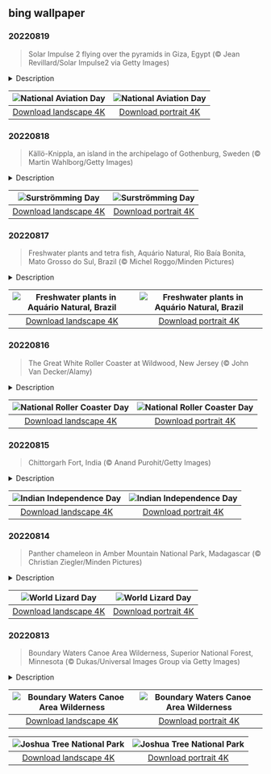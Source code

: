 ## bing wallpaper

### 20220819

> Solar Impulse 2 flying over the pyramids in Giza, Egypt (© Jean Revillard/Solar Impulse2 via Getty Images)

<details>
<summary>Description</summary>

> In the summer of 2016, an experimental solar-powered airplane called Solar Impulse 2 completed a 26,000-mile multi-stage trip around the world without using a single drop of jet fuel. The remarkable feat took longer than a year and made the slow-flying plane part of aviation history. We are remembering this seminal flight today to mark National Aviation Day, established in 1939 by President Franklin Roosevelt as a day to celebrate the advancement of flight. August 19 was chosen because it is the birthdate of Orville Wright, who in 1903, with his brother Wilbur Wright, became the first to achieve powered, controlled flight on the hills of Kitty Hawk on North Carolina's Outer Banks.
> 
> Solar Impulse 2 was the second aircraft built by Swiss aviators André Borschberg and Bertrand Piccard. Borschberg is an engineer by training, Piccard a psychiatrist and balloonist who copiloted the first balloon to fly around the world nonstop. The pair took turns piloting the aircraft, which can carry only one person, on a multi-leg, 16-month flight around the world that started and ended in Abu Dhabi in the United Arab Emirates.
> 
> This image was taken during the final leg from Egypt to Abu Dhabi as Solar Impulse 2 flew over the Great Pyramids of Giza. The superlight plane was powered by thousands of solar cells mounted atop its fuselage and jumbo-jet sized wings. Batteries stored energy so it could fly at night. The going was slow by the standards of modern jet travel—Solar Impulse 2 flew at an average speed of 50 mph. Clearly, solar-powered flight on a commercial scale is still many years away, but as this photo shows, its Kitty Hawk moment is in the books.

</details>

| ![National Aviation Day](https://cn.bing.com/th?id=OHR.SolarImpulse2_EN-US2864472613_UHD.jpg&pid=hp&w=400&h=224&rs=1&c=4) | ![National Aviation Day](https://cn.bing.com/th?id=OHR.SolarImpulse2_EN-US2864472613_1080x1920.jpg&pid=hp&w=155&h=315&rs=1&c=4) |
|:---------:|:---------:|
| [Download landscape 4K](https://cn.bing.com/th?id=OHR.SolarImpulse2_EN-US2864472613_UHD.jpg) | [Download portrait 4K](https://cn.bing.com/th?id=OHR.SolarImpulse2_EN-US2864472613_1080x1920.jpg) |

### 20220818

> Källö-Knippla, an island in the archipelago of Gothenburg, Sweden (© Martin Wahlborg/Getty Images)

<details>
<summary>Description</summary>

> Get your clothespins ready, it's Surströmming Day! For the uninitiated, that means we're in Sweden and cracking open this year's surströmming harvest to enjoy its putrid wonder. Surströmming is Baltic herring that's been caught in April and May, then lightly salted and allowed to ferment. Beginning in the 1940s, a royal ordinance forbade the selling of Surströmming before the third Thursday in August to prevent incompletely fermented fish from being sold. The ordinance is no longer on the books, but the tradition holds.
> 
> Swedes indulge in fermented herring from bloated cans that most insist should be opened outside and preferably underwater. That's the recommended way to alleviate the stench from what some call the world's worst-smelling food. You may have seen popular 'challenge' videos of people trying to brave the experience and failing miserably. That's part of the fun, even if those videos are not the best representations of a true surströmming feast.
> 
> In today's photo, we're visiting a small fishing village on the island of Källö-Knippla in Gothenburg's northern archipelago. People there today might enjoy some surströmming on top of tunnbröd (flatbread). It's common to cover the fish in red onions, sour cream, and dill and then wash it all down with a shot of booze, a beer, or even milk. The taste is said to be very sharp, savory, and even acidic. That is, if you can keep it down. One food critic famously said that 'the biggest challenge when eating surströmming is to vomit only after the first bite, as opposed to before.'

</details>

| ![Surströmming Day](https://cn.bing.com/th?id=OHR.SourHerring_EN-US2672490827_UHD.jpg&pid=hp&w=400&h=224&rs=1&c=4) | ![Surströmming Day](https://cn.bing.com/th?id=OHR.SourHerring_EN-US2672490827_1080x1920.jpg&pid=hp&w=155&h=315&rs=1&c=4) |
|:---------:|:---------:|
| [Download landscape 4K](https://cn.bing.com/th?id=OHR.SourHerring_EN-US2672490827_UHD.jpg) | [Download portrait 4K](https://cn.bing.com/th?id=OHR.SourHerring_EN-US2672490827_1080x1920.jpg) |

### 20220817

> Freshwater plants and tetra fish, Aquário Natural, Rio Baía Bonita, Mato Grosso do Sul, Brazil (© Michel Roggo/Minden Pictures)

<details>
<summary>Description</summary>

> Aquário Natural (Natural Aquarium, naturally) is the pristine, crystal-clear source of the Baía Bonita River and a highlight of the Baía Bonita Ecological Reserve. This remote inland region near the town of Bonito, Brazil, is a popular spot for ecotourism. A tour of the Aquário Natural offers a hike through the jungle followed by snorkeling with over 30 varieties of fish and gorgeous vegetation to marvel at. Other popular activities of the area include swimming in the Rio da Prata (Silver River), rappelling 236 feet down into the waters of the Anhumas Abyss, and walking through the treetops on the suspended steel walkway of the Circuito Arvorismo (Trees Circuit).
> 
> The underwater scene in today's image of plants and tetra fish was photographed by Swiss artist Michel Roggo. Since 2010, Roggo has crisscrossed the world in search of the most beautiful freshwater environments. His work has taken him to 48 locations where he has taken more than 12,000 photographs. His projects highlight the need to protect unsullied locations and to safeguard the world's wetlands and freshwater ecosystems.
> 
> 

</details>

| ![Freshwater plants in Aquário Natural, Brazil](https://cn.bing.com/th?id=OHR.AquarioNatural_EN-US2602910599_UHD.jpg&pid=hp&w=400&h=224&rs=1&c=4) | ![Freshwater plants in Aquário Natural, Brazil](https://cn.bing.com/th?id=OHR.AquarioNatural_EN-US2602910599_1080x1920.jpg&pid=hp&w=155&h=315&rs=1&c=4) |
|:---------:|:---------:|
| [Download landscape 4K](https://cn.bing.com/th?id=OHR.AquarioNatural_EN-US2602910599_UHD.jpg) | [Download portrait 4K](https://cn.bing.com/th?id=OHR.AquarioNatural_EN-US2602910599_1080x1920.jpg) |

### 20220816

> The Great White Roller Coaster at Wildwood, New Jersey (© John Van Decker/Alamy)

<details>
<summary>Description</summary>

> To really get the feel for today's photo, stop what you're doing, put your hands in the air, and imagine yourself plunging downhill at 50 miles an hour. Screaming is optional. It's National Roller Coaster Day and we're waiting in line at Morey's Piers in Wildwood, New Jersey, for our ride on the Great White. A hybrid wooden and steel coaster, it's been in operation since 1996 and reaches its highest point 110 feet above the ground. Coaster enthusiasts point out the ride's dip under the pier shortly after the start as one of its highlights. It's also noted for a portion of the ride swinging out over the nearby beach.
> 
> Roller coasters have come a long way since their early days beginning in the 17th century as Russian sled rides. Eventually called Russian Mountains, those original rides were just tall, wooden ramps covered in ice. When the concept made its way to the much warmer France, the sleds rolled across the tracks on wooden rollers, hence the name 'roller coaster.' Coasters saw another advancement in the 1870s when a Pennsylvania mining company built a downhill gravity railroad to transport coal. Its train cars held double duty by giving thrill rides to tourists during down time.
> 
> By the 1920s, coasters had entered their 'golden age.' New construction techniques allowed designers to build them taller, longer, and faster, drawing crowds to newly opened amusement parks around the world. These days, the United States alone has about 760 roller coasters, and thrill seekers take them on roughly 1.7 billion rides per year. Aieeeeee!

</details>

| ![National Roller Coaster Day](https://cn.bing.com/th?id=OHR.GreatWhiteRoller_EN-US2453743631_UHD.jpg&pid=hp&w=400&h=224&rs=1&c=4) | ![National Roller Coaster Day](https://cn.bing.com/th?id=OHR.GreatWhiteRoller_EN-US2453743631_1080x1920.jpg&pid=hp&w=155&h=315&rs=1&c=4) |
|:---------:|:---------:|
| [Download landscape 4K](https://cn.bing.com/th?id=OHR.GreatWhiteRoller_EN-US2453743631_UHD.jpg) | [Download portrait 4K](https://cn.bing.com/th?id=OHR.GreatWhiteRoller_EN-US2453743631_1080x1920.jpg) |

### 20220815

> Chittorgarh Fort, India (© Anand Purohit/Getty Images)

<details>
<summary>Description</summary>

> At 8 miles in circumference, the Chittorgarh Fort is one of the largest forts in India, a nation with scores of ancient and medieval fortresses. For starters there are seven massive gates from which to enter. Inside you'll find four palaces and 19 temples. At one time there were almost 100 bodies of water, most of them ponds fed by natural catchment and rainfall, although now there are only 20. Chittorgarh ('garh' means 'fort,' so it's also known as Chittor Fort) is so old, no one is sure exactly when it was built, although reports of its earliest capture go back to the 8th century. It is one of six large forts in the northwestern state of Rajasthan referred to as the Hill Forts of Rajasthan, all of them collectively designated a UNESCO World Heritage Site. We're featuring this important and ancient complex on India's 75th Independence Day, one of India's three national holidays.
> 
> On August 15, 1947, India officially broke free of Great Britain and became a sovereign and democratic nation with the speedy passage of the Indian Independence Act. The paperwork might have been fast, but the struggle for independence from British rule lasted 90 years and cost many Indian lives. The British controlled the Indian subcontinent for nearly 200 years, after winning the decisive Battle of Plassey in 1757. The victory allowed the English East India Company to eventually exercise control over most of the rest of the Indian subcontinent, Burma, and Afghanistan. East India remained the supreme authority in India for a century until 1857 when a massive rebellion by civilians and Indian soldiers against the company was suppressed, resulting in direct British rule, referred to as the British raj.
> 
> The ensuing decades saw the formation of the Indian National Congress, the rise of Indian nationalism, various armed rebellions, and many acts of civil disobedience led by Mahatma Gandhi and others, before independence was finally achieved. While India as we know it is still a very young nation, the Chittor Fort reminds us the land and people that created modern India have endured and thrived for millennia.

</details>

| ![Indian Independence Day](https://cn.bing.com/th?id=OHR.ChittorgarhFort_EN-US2246278299_UHD.jpg&pid=hp&w=400&h=224&rs=1&c=4) | ![Indian Independence Day](https://cn.bing.com/th?id=OHR.ChittorgarhFort_EN-US2246278299_1080x1920.jpg&pid=hp&w=155&h=315&rs=1&c=4) |
|:---------:|:---------:|
| [Download landscape 4K](https://cn.bing.com/th?id=OHR.ChittorgarhFort_EN-US2246278299_UHD.jpg) | [Download portrait 4K](https://cn.bing.com/th?id=OHR.ChittorgarhFort_EN-US2246278299_1080x1920.jpg) |

### 20220814

> Panther chameleon in Amber Mountain National Park, Madagascar (© Christian Ziegler/Minden Pictures)

<details>
<summary>Description</summary>

> Do you hold a warm spot in your heart for these cold-blooded creatures? Lizard lovers celebrate the scaly squamates on this day each year. This camouflaged panther chameleon is one of a multitude of lizards that inhabit the island of Madagascar, many of which are found nowhere else. More than 50% of chameleon species are found only on the island, including the world's smallest known chameleon, the recently discovered Brookesia nana, which is smaller than your fingernail.
> 
> There are more than 5,000 species of lizards around the world, and they live on every continent except Antarctica. The individual species have developed adaptations for survival as varied as their environments. Chameleons and geckos camouflage themselves so well they can seem to almost disappear. Many lizards will detach their tails, a technique called tail autonomy, to distract predators while they escape. The frilled-neck lizard fools would-be predators by spreading out a large frill around its neck, making itself look large and scary. And the world's largest living lizards, Komodo dragons, can reach 10 feet long—they're so big that deer are their main prey.
> 
> 

</details>

| ![World Lizard Day](https://cn.bing.com/th?id=OHR.PantherChameleon_EN-US2150362477_UHD.jpg&pid=hp&w=400&h=224&rs=1&c=4) | ![World Lizard Day](https://cn.bing.com/th?id=OHR.PantherChameleon_EN-US2150362477_1080x1920.jpg&pid=hp&w=155&h=315&rs=1&c=4) |
|:---------:|:---------:|
| [Download landscape 4K](https://cn.bing.com/th?id=OHR.PantherChameleon_EN-US2150362477_UHD.jpg) | [Download portrait 4K](https://cn.bing.com/th?id=OHR.PantherChameleon_EN-US2150362477_1080x1920.jpg) |

### 20220813

> Boundary Waters Canoe Area Wilderness, Superior National Forest, Minnesota (© Dukas/Universal Images Group via Getty Images)

<details>
<summary>Description</summary>

> In the mood for a quiet canoe ride? If so, consider a trip to Boundary Waters Canoe Area Wilderness (BWCAW) in northeast Minnesota. The Boundary Waters wilderness stretches for 150 miles along the US-Canada border within Superior National Forest. Known by those seeking solitude, Boundary Waters is one of America's most beautiful and remote locations. Formed long ago from the scraping and gouging of glaciers, the area is distinct with its rugged cliffs, canyons, and thousands of lakes and streams. More than 1,200 miles of canoe routes are enjoyed by thousands of people every year.
> 
> Canoeing the many waterways may be the main draw, but 80% of the area is forest. In fact, the Boundary Waters wilderness contains the largest swath of uncut forest in the eastern US. That's even after the 1999 'Boundary Waters blowdown,' a powerful July 4 derecho storm that lasted 22 hours and took down millions of trees with its 100-mph winds. Many animals call the forest home, including the largest population of wolves in the contiguous states.
> 
> If you're a night owl, the Boundary Waters wilderness offers a unique opportunity. In 2020, the area was designated one of only 15 Dark Sky Sanctuaries around the world by the International Dark-Sky Association. This differs from a normal Dark Sky designation in that its fragile landscape is one of the planet's most remote locations, free of light pollution and ideal for night sky observation. The point is, night or day, you're sure to find something worth your time at the Boundary Waters.

</details>

| ![Boundary Waters Canoe Area Wilderness](https://cn.bing.com/th?id=OHR.BoundaryWaters_EN-US1592534087_UHD.jpg&pid=hp&w=400&h=224&rs=1&c=4) | ![Boundary Waters Canoe Area Wilderness](https://cn.bing.com/th?id=OHR.BoundaryWaters_EN-US1592534087_1080x1920.jpg&pid=hp&w=155&h=315&rs=1&c=4) |
|:---------:|:---------:|
| [Download landscape 4K](https://cn.bing.com/th?id=OHR.BoundaryWaters_EN-US1592534087_UHD.jpg) | [Download portrait 4K](https://cn.bing.com/th?id=OHR.BoundaryWaters_EN-US1592534087_1080x1920.jpg) |rtrait 4K](https://cn.bing.com/th?id=OHR.AmboseliElephants_EN-US1510486473_1080x1920.jpg) |ers will tell you, it makes for a much more memorable hashtag.

</details>

| ![Joshua Tree National Park](https://cn.bing.com/th?id=OHR.AnniversaryJTNP_EN-US2914674933_UHD.jpg&pid=hp&w=400&h=224&rs=1&c=4) | ![Joshua Tree National Park](https://cn.bing.com/th?id=OHR.AnniversaryJTNP_EN-US2914674933_1080x1920.jpg&pid=hp&w=155&h=315&rs=1&c=4) |
|:---------:|:---------:|
| [Download landscape 4K](https://cn.bing.com/th?id=OHR.AnniversaryJTNP_EN-US2914674933_UHD.jpg) | [Download portrait 4K](https://cn.bing.com/th?id=OHR.AnniversaryJTNP_EN-US2914674933_1080x1920.jpg) |